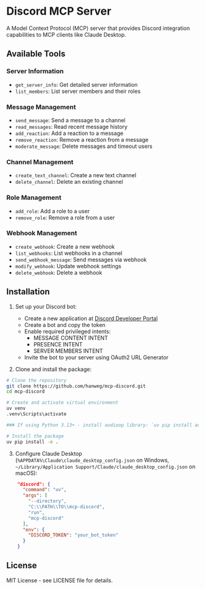 # Discord MCP Server

A Model Context Protocol (MCP) server that provides Discord integration capabilities to MCP clients like Claude Desktop.

## Available Tools

### Server Information
- `get_server_info`: Get detailed server information
- `list_members`: List server members and their roles

### Message Management
- `send_message`: Send a message to a channel
- `read_messages`: Read recent message history
- `add_reaction`: Add a reaction to a message
- `remove_reaction`: Remove a reaction from a message
- `moderate_message`: Delete messages and timeout users

### Channel Management
- `create_text_channel`: Create a new text channel
- `delete_channel`: Delete an existing channel

### Role Management
- `add_role`: Add a role to a user
- `remove_role`: Remove a role from a user

### Webhook Management
- `create_webhook`: Create a new webhook
- `list_webhooks`: List webhooks in a channel
- `send_webhook_message`: Send messages via webhook
- `modify_webhook`: Update webhook settings
- `delete_webhook`: Delete a webhook

## Installation

1. Set up your Discord bot:
   - Create a new application at [Discord Developer Portal](https://discord.com/developers/applications)
   - Create a bot and copy the token
   - Enable required privileged intents:
     - MESSAGE CONTENT INTENT
     - PRESENCE INTENT
     - SERVER MEMBERS INTENT
   - Invite the bot to your server using OAuth2 URL Generator

2. Clone and install the package:
```bash
# Clone the repository
git clone https://github.com/hanweg/mcp-discord.git
cd mcp-discord

# Create and activate virtual environment
uv venv
.venv\Scripts\activate

### If using Python 3.13+ - install audioop library: `uv pip install audioop-lts`

# Install the package
uv pip install -e .
```

3. Configure Claude Desktop (`%APPDATA%\Claude\claude_desktop_config.json` on Windows, `~/Library/Application Support/Claude/claude_desktop_config.json` on macOS):
```json
    "discord": {
      "command": "uv",
      "args": [
        "--directory",
        "C:\\PATH\\TO\\mcp-discord",
        "run",
        "mcp-discord"
      ],
      "env": {
        "DISCORD_TOKEN": "your_bot_token"
      }
    }
```

## License

MIT License - see LICENSE file for details.
